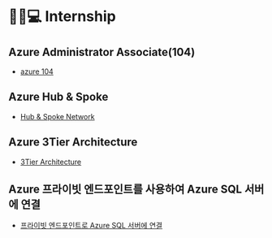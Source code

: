 # 👨‍🎓💻 Internship


## Azure Administrator Associate(104)
- [azure 104](./docs/104.md)

## Azure Hub & Spoke
- [Hub & Spoke Network](./docs/hub&spoke.md)

## Azure 3Tier Architecture
- [3Tier Architecture](./docs/3tier.md)

## Azure 프라이빗 엔드포인트를 사용하여 Azure SQL 서버에 연결
- [프라이빗 엔드포인트로 Azure SQL 서버에 연결](./docs/Private_Endpoint.md)

